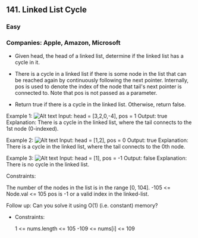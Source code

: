 ## 141. Linked List Cycle

### Easy

### Companies: Apple, Amazon, Microsoft

- Given head, the head of a linked list, determine if the linked list has a cycle in it.

- There is a cycle in a linked list if there is some node in the list that can be reached again by continuously following the next pointer. Internally, pos is used to denote the index of the node that tail's next pointer is connected to. Note that pos is not passed as a parameter.

- Return true if there is a cycle in the linked list. Otherwise, return false.

Example 1:
![Alt text](https://assets.leetcode.com/uploads/2018/12/07/circularlinkedlist.png)
Input: head = [3,2,0,-4], pos = 1
Output: true
Explanation: There is a cycle in the linked list, where the tail connects to the 1st node (0-indexed).

Example 2:
![Alt text](https://assets.leetcode.com/uploads/2018/12/07/circularlinkedlist_test2.png)
Input: head = [1,2], pos = 0
Output: true
Explanation: There is a cycle in the linked list, where the tail connects to the 0th node.

Example 3:
![Alt text](https://assets.leetcode.com/uploads/2018/12/07/circularlinkedlist_test3.png)
Input: head = [1], pos = -1
Output: false
Explanation: There is no cycle in the linked list.

Constraints:

The number of the nodes in the list is in the range [0, 104].
-105 <= Node.val <= 105
pos is -1 or a valid index in the linked-list.

Follow up: Can you solve it using O(1) (i.e. constant) memory?

- Constraints:

  1 <= nums.length <= 105
  -109 <= nums[i] <= 109
